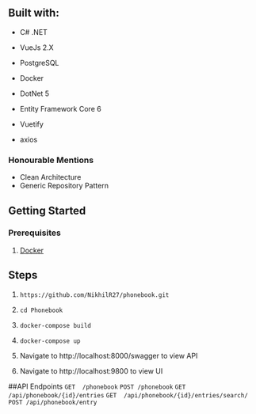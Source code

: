<!-- GETTING STARTED -->
## Built with:
* C# .NET
* VueJs 2.X
* PostgreSQL
* Docker

* DotNet 5
* Entity Framework Core 6
* Vuetify
* axios

### Honourable Mentions
* Clean Architecture
* Generic Repository Pattern

## Getting Started
### Prerequisites
1. [Docker](https://www.docker.com/)

## Steps
1. `https://github.com/NikhilR27/phonebook.git`

2. `cd Phonebook`

3. `docker-compose build`

4. `docker-compose up`

5.  Navigate to http://localhost:8000/swagger to view API

6. Navigate to http://localhost:9800 to view UI

##API Endpoints
`GET  /phonebook`
`POST /phonebook`
`GET  /api/phonebook/{id}/entries`
`GET  /api/phonebook/{id}/entries/search/`
`POST /api/phonebook/entry`

